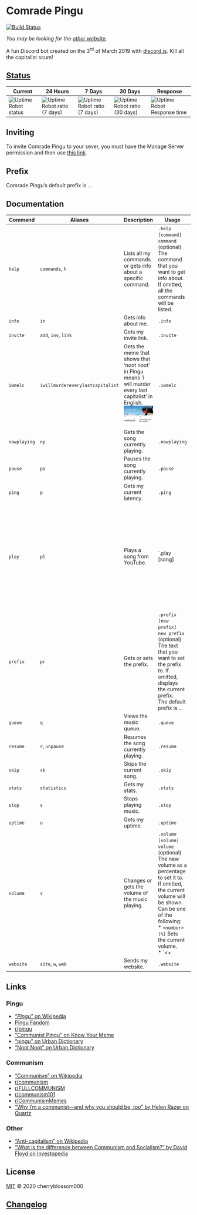 # Comrade Pingu
[![Build Status](https://api.travis-ci.com/cherryblossom000/comrade-pingu.svg?token=HuQX1k5oVBvh691pweEv&branch=master)](https://travis-ci.com/cherryblossom000/comrade-pingu)

*You may be looking for the [other website](http://comradepingu.glitch.me).*

A fun Discord bot created on the 3<sup>rd</sup> of March 2019 with [discord.js](https://discord.js.org). Kill all the capitalist scum!

## [Status](https://stats.uptimerobot.com/49G6NHJB7W/782979270)
| Current | 24 Hours | 7 Days | 30 Days | Response |
| - | - | - | - | - |
| ![Uptime Robot status](https://badgen.net/uptime-robot/status/m782979270-c92208f628b86c2ace8b8017) | ![Uptime Robot ratio (7 days)](https://badgen.net/uptime-robot/day/m782979270-c92208f628b86c2ace8b8017) | ![Uptime Robot ratio (7 days)](https://badgen.net/uptime-robot/week/m782979270-c92208f628b86c2ace8b8017) | ![Uptime Robot ratio (30 days)](https://badgen.net/uptime-robot/month/m782979270-c92208f628b86c2ace8b8017) | ![Uptime Robot Response time](https://badgen.net/uptime-robot/response/m782979270-c92208f628b86c2ace8b8017) |

## Inviting
To invite Comrade Pingu to your sever, you must have the Manage Server permission and then use [this link](https://discordapp.com/oauth2/authorize?client_id=554539674899841055&scope=bot&permissions=3271744).

## Prefix
Comrade Pingu’s default prefix is `.`.

## Documentation
| Command | Aliases | Description | Usage | Cooldown (s) |
| - | - | - | - | - |
| `help` | `commands`, `h` | Lists all my commands or gets info about a specific command. | `.help [command]`<br>`command` (optional)<br>The command that you want to get info about. If omitted, all the commands will be listed. | 5 |
| `info` | `in` | Gets info about me. | `.info` | 3 |
| `invite` | `add`, `inv`, `link` | Gets my invite link. | `.invite` | 3 |
| `iwmelc` | `iwillmurdereverylastcapitalist` | Gets the meme that shows that ‘noot noot’ in Pingu means ‘i will murder every last capitalist’ in English.<br>![i will murder every last capitalist](./assets/img/iwmelc.jpg) | `.iwmelc` | 3 |
| `nowplaying` | `np` | Gets the song currently playing. | `.nowplaying` | 3 |
| `pause` | `pa` | Pauses the song currently playing. | `.pause` | 3 |
| `ping` | `p` | Gets my current latency. | `.ping` | 5 |
| `play` | `pl` | Plays a song from YouTube. | `.play [song]|search [query]`<br>`[song]`<br>`song` (optional)<br>The video that you want to play. If it’s:<ul><li>a YouTube link or ID: plays the YouTube video</li>,<li>anything else: searches YouTube and plays the first result</li>,<li>omitted: resumes the music (if it’s paused) (the same as `resume`)</li></ul><br>`search [query]`<br>`query`<br>The query to search on YouTube for. | 3 |
| `prefix` | `pr` | Gets or sets the prefix. | `.prefix [new prefix]`<br>`new prefix` (optional)<br>The text that you want to set the prefix to. If omitted, displays the current prefix.<br>The default prefix is `.`. | 3 |
| `queue` | `q` | Views the music queue. | `.queue` | 3 |
| `resume` | `r`, `unpause` | Resumes the song currently playing. | `.resume` | 3 |
| `skip` | `sk` | Skips the current song. | `.skip` | 3 |
| `stats` | `statistics` | Gets my stats. | `.stats` | 3 |
| `stop` | `s` | Stops playing music. | `.stop` | 3 |
| `uptime` | `u` | Gets my uptime. | `.uptime` | 3 |
| `volume` | `v` | Changes or gets the volume of the music playing. | `.volume [volume]`<br>`volume` (optional)<br>The new volume as a percentage to set it to. If omitted, the current volume will be shown. Can be one of the following:<br>* `<number>[%]` Sets the current volume.<br>* `<+|-><number>[%]` Increments/decrements the volume.<br>* `reset` (or anything starting with `r`) Resets the volume to 100%. | 3 |
| `website` | `site`, `w`, `web` | Sends my website. | `.website` | 3 |

## Links
### Pingu
* [“*Pingu*” on Wikipedia](https://en.wikipedia.org/wiki/Pingu)
* [Pingu Fandom](https://pingu.fandom.com/wiki/Pingu_Wiki)
* [r/pingu](https://www.reddit.com/r/pingu)
* [“Communist Pingu” on Know Your Meme](https://knowyourmeme.com/memes/communist-pingu)
* [“pingu” on Urban Dictionary](https://www.urbandictionary.com/define.php?term=pingu)
* [“Noot Noot” on Urban Dictionary](https://www.urbandictionary.com/define.php?term=Noot%20Noot)
### Communism
* [“Communism” on Wikipedia](https://en.wikipedia.org/wiki/Communism)
* [r/communism](https://www.reddit.com/r/communism)
* [r/FULLCOMMUNISM](https://www.reddit.com/r/FULLCOMMUNISM)
* [r/communism101](https://www.reddit.com/r/communism101)
* [r/CommunismMemes](https://www.reddit.con/r/CommunismMemes)
* [“Why I’m a communist—and why you should be, too” by Helen Razer on Quartz](https://qz.com/965740/why-im-a-communist-and-why-you-should-be-too)
### Other
* [“Anti-capitalism” on Wikipedia](https://en.wikipedia.org/wiki/Anti-capitalism)
* [“What is the difference between Communism and Socialism?” by David Floyd on Investopedia](https://www.investopedia.com/ask/answers/100214/what-difference-between-communism-and-socialism.asp)

## License
[MIT](LICENSE) © 2020 cherryblossom000

## [Changelog](CHANGELOG.md)
